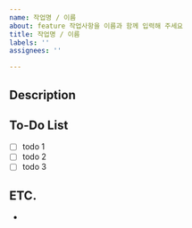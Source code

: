 ```yaml
---
name: 작업명 / 이름
about: feature 작업사항을 이름과 함께 입력해 주세요
title: 작업명 / 이름
labels: ''
assignees: ''

---
```


## Description
>

## To-Do List
- [ ] todo 1
- [ ] todo 2
- [ ] todo 3

## ETC.
-
